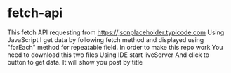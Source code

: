 # fetch-api
This fetch API requesting from https://jsonplaceholder.typicode.com 
Using JavaScript I get data by following fetch method and displayed using "forEach" method for repeatable field. 
In order to make this repo work 
You need to download this two files
Using IDE start liveServer 
And click to button to get data. 
It will show you post by title 
